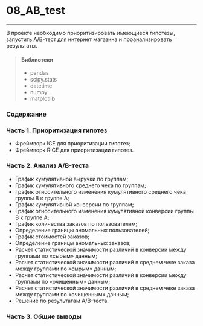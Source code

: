 # 08_AB_test
_____________________

В проекте необходимо приоритизировать имеющиеся гипотезы, запустить A/B-тест для интернет магазина и проанализировать результаты.

>#### Библиотеки
>* pandas
>* scipy.stats
>* datetime
>* numpy
>* matplotlib

### Содержание

### Часть 1. Приоритизация гипотез
* Фреймворк ICE для приоритизации гипотез;
* Фреймворк RICE для приоритизации гипотез.

### Часть 2. Анализ A/B-теста
* График кумулятивной выручки по группам;
* График кумулятивного среднего чека по группам;
* График относительного изменения кумулятивного среднего чека группы B к группе A;
* График кумулятивной конверсии по группам;
* График относительного изменения кумулятивной конверсии группы B к группе A;
* График количества заказов по пользователям;
* Определение границы аномальных пользователей;
* График стоимостей заказов;
* Определение границы аномальных заказов;
* Расчет статистической значимости различий в конверсии между группами по «сырым» данным;
* Расчет статистической значимости различий в среднем чеке заказа между группами по «сырым» данным;
* Расчет статистической значимости различий в конверсии между группами по «очищенным» данным;
* Расчет статистической значимости различий в среднем чеке заказа между группами по «очищенным» данным;
* Решение по результатам A/B-теста.

### Часть 3. Общие выводы